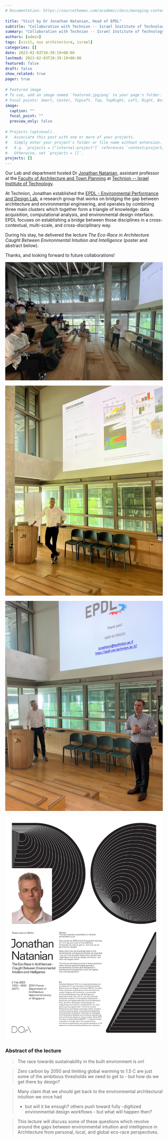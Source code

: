 ```yaml
---
# Documentation: https://sourcethemes.com/academic/docs/managing-content/

title: "Visit by Dr Jonathan Natanian, Head of EPDL"
subtitle: "Collaboration with Technion -- Israel Institute of Technology."
summary: "Collaboration with Technion -- Israel Institute of Technology."
authors: [admin]
tags: [visit, nus architecture, israel]
categories: []
date: 2023-02-03T10:39:19+08:00
lastmod: 2023-02-03T10:39:19+08:00
featured: false
draft: false
show_related: true
pager: true

# Featured image
# To use, add an image named `featured.jpg/png` to your page's folder.
# Focal points: Smart, Center, TopLeft, Top, TopRight, Left, Right, BottomLeft, Bottom, BottomRight.
image:
  caption: ""
  focal_point: ""
  preview_only: false

# Projects (optional).
#   Associate this post with one or more of your projects.
#   Simply enter your project's folder or file name without extension.
#   E.g. `projects = ["internal-project"]` references `content/project/deep-learning/index.md`.
#   Otherwise, set `projects = []`.
projects: []
---
```


Our Lab and department hosted Dr [Jonathan Natanian](https://jonathann.net.technion.ac.il), assistant professor at the [Faculty of Architecture and Town Planning](https://architecture.technion.ac.il) at [Technion -- Israel Institute of Technology](http://www.technion.ac.il/en/).

At Technion, Jonathan established the [EPDL - Environmental Performance and Design Lab](https://epdl.net.technion.ac.il), a research group that works on bridging the gap between architecture and environmental engineering, and operates by combining three main clusters which together form a triangle of knowledge: data acquisition, computational analysis, and environmental design interface.
EPDL focuses on establishing a bridge between those disciplines in a cross-contextual, multi-scale, and cross-disciplinary way.

During his stay, he delivered the lecture _The Eco-Race in Architecture Caught Between Environmental Intuition and Intelligence_ (poster and abstract below).

Thanks, and looking forward to future collaborations!


![](2.jpg)

![](3.jpg)

![](4.jpg)

![](poster.png)

### Abstract of the lecture

> The race towards sustainability in the built
> environment is on!

> Zero carbon by 2050 and limiting global warming
> to 1.5 C are just some of the ambitious
> thresholds we need to get to - but how do we
> get there by design?

> Many claim that we should get back to the
> environmental architectural intuition we once had
> - but will it be enough? others push toward fully
> -digitized environmental design workflows - but
> what will happen then?

> This lecture will discuss some of these questions
> which revolve around the gaps between
> environmental intuition and intelligence in
> Architecture from personal, local, and global
> eco-race perspectives.
